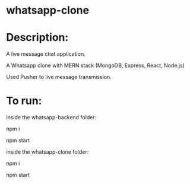 # whatsapp-clone

# Description:

A live message chat application.

A Whatsapp clone with MERN stack (MongoDB, Express, React, Node.js)

Used Pusher to live message transmission. 




# To run:

inside the whatsapp-backend folder:

npm i

npm start

inside the whatsapp-clone folder:

npm i 

npm start
